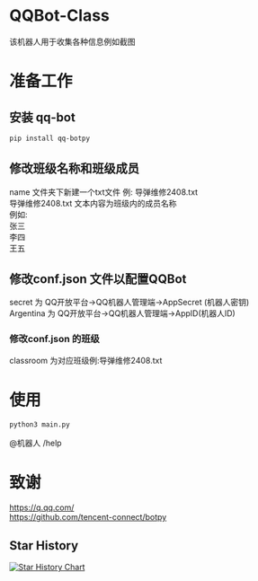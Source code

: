 # QQBot-Class
该机器人用于收集各种信息例如截图

# 准备工作
## 安装 qq-bot
```bash
pip install qq-botpy
```
## 修改班级名称和班级成员
name 文件夹下新建一个txt文件 例: 导弹维修2408.txt  
导弹维修2408.txt 文本内容为班级内的成员名称  
例如:  
张三  
李四  
王五  
## 修改conf.json 文件以配置QQBot
secret 为 QQ开放平台->QQ机器人管理端->AppSecret (机器人密钥)  
Argentina 为 QQ开放平台->QQ机器人管理端->AppID(机器人ID)
### 修改conf.json 的班级
classroom  为对应班级例:导弹维修2408.txt  

# 使用
```bash
python3 main.py
```
@机器人 /help

# 致谢
https://q.qq.com/  
https://github.com/tencent-connect/botpy

## Star History

[![Star History Chart](https://api.star-history.com/svg?repos=John-Smiths/QQBot-Class&type=Date)](https://star-history.com/#John-Smiths/QQBot-Class&Date)

